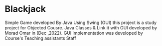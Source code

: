 # Blackjack
Simple Game developed By Java Using Swing (GUI)
this project is a study project for Objected Cousre.
Java Classes & Link it with GUI developed by Morad Omar in (Dec ,2022).
GUI implementation was developed by Course's Teaching assistants Staff
